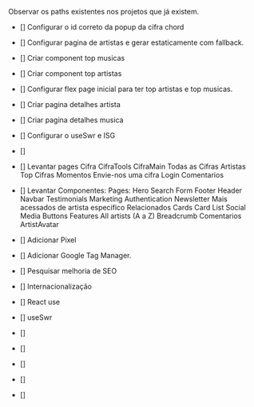Observar os paths existentes nos projetos que já existem.

- [] Configurar o id correto da popup da cifra chord
- [] Configurar pagina de artistas e gerar estaticamente com fallback.
- [] Criar component top musicas
- [] Criar component top artistas
- [] Configurar flex page inicial para ter top artistas e top musicas.
- [] Criar pagina detalhes artista
- [] Criar pagina detalhes musica

- [] Configurar o useSwr e ISG
- []

- [] Levantar pages
  Cifra
  CifraTools
  CifraMain
  Todas as Cifras
  Artistas
  Top Cifras
  Momentos
  Envie-nos uma cifra
  Login
  Comentarios

- [] Levantar Componentes:
  Pages: Hero
  Search Form
  Footer
  Header
  Navbar
  Testimonials
  Marketing
  Authentication
  Newsletter
  Mais acessados de artista especifico
  Relacionados
  Cards
  Card List
  Social Media Buttons
  Features
  All artists (A a Z)
  Breadcrumb
  Comentarios
  ArtistAvatar

- [] Adicionar Pixel
- [] Adicionar Google Tag Manager.
- [] Pesquisar melhoria de SEO
- [] Internacionalização

- [] React use
- [] useSwr
- []
- []
- []
- []
- []
